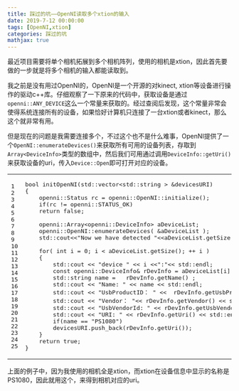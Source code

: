 ```yaml
---
title: 踩过的坑——OpenNI读取多个xtion的输入
date: 2019-7-12 00:00:00
tags: [OpenNI,xtion]
categories: 踩过的坑
mathjax: true
---    
```

    
最近项目需要将单个相机拓展到多个相机阵列，使用的相机是xtion，因此首先要做的一步就是将多个相机的输入都能读取到。

<!--more-->


我之前是没有用过OpenNI的，OpenNI是一个开源的对kinect, xtion等设备进行操作的驱动c++库。仔细观察了一下原来的代码中，获取设备是通过`openni::ANY_DEVICE`这么一个常量来获取的。经过查阅后发现，这个常量非常会使得系统连接所有的设备，如果恰好计算机只连接了一台xtion或者kinect，那么这个就非常有用。

但是现在的问题是我需要连接多个，不过这个也不是什么难事，OpenNI提供了一个`OpenNI::enumerateDevices()`来获取所有可用的设备列表，存取到`Array<DeviceInfo>`类型的数组中，然后我们可用通过调用`DeviceInfo::getUri()`来获取设备的uri，传入`Device::Open`即可打开对应的设备。

<table><tbody><tr><td class="gutter"><pre><span class="line">1</span><br><span class="line">2</span><br><span class="line">3</span><br><span class="line">4</span><br><span class="line">5</span><br><span class="line">6</span><br><span class="line">7</span><br><span class="line">8</span><br><span class="line">9</span><br><span class="line">10</span><br><span class="line">11</span><br><span class="line">12</span><br><span class="line">13</span><br><span class="line">14</span><br><span class="line">15</span><br><span class="line">16</span><br><span class="line">17</span><br><span class="line">18</span><br><span class="line">19</span><br><span class="line">20</span><br><span class="line">21</span><br><span class="line">22</span><br><span class="line">23</span><br><span class="line">24</span><br><span class="line">25</span><br></pre></td><td class="code"><pre><span class="line"><span class="function"><span class="keyword">bool</span> <span class="title">initOpenNI</span><span class="params">(<span class="built_in">std</span>::<span class="built_in">vector</span>&lt;<span class="built_in">std</span>::<span class="built_in">string</span> &gt; &amp;devicesURI)</span></span></span><br><span class="line"><span class="function"></span>{</span><br><span class="line">    openni::Status rc = openni::OpenNI::initialize();</span><br><span class="line">    <span class="keyword">if</span>(rc != openni::STATUS_OK)</span><br><span class="line">    <span class="keyword">return</span> <span class="literal">false</span>;</span><br><span class="line">    </span><br><span class="line">    openni::Array&lt;openni::DeviceInfo&gt; aDeviceList;  </span><br><span class="line">    openni::OpenNI::enumerateDevices( &amp;aDeviceList );</span><br><span class="line">    <span class="built_in">std</span>::<span class="built_in">cout</span>&lt;&lt;<span class="string">"Now we have detected "</span>&lt;&lt;aDeviceList.getSize()&lt;&lt;<span class="string">" devices! "</span>&lt;&lt;<span class="built_in">std</span>::<span class="built_in">endl</span>;</span><br><span class="line"></span><br><span class="line">    <span class="keyword">for</span>( <span class="keyword">int</span> i = <span class="number">0</span>; i &lt; aDeviceList.getSize(); ++ i )  </span><br><span class="line">    {    </span><br><span class="line">        <span class="built_in">std</span>::<span class="built_in">cout</span> &lt;&lt; <span class="string">"device "</span> &lt;&lt; i &lt;&lt;<span class="string">":"</span>&lt;&lt; <span class="built_in">std</span>::<span class="built_in">endl</span>;    </span><br><span class="line">        <span class="keyword">const</span> openni::DeviceInfo&amp; rDevInfo = aDeviceList[i];    </span><br><span class="line">        <span class="built_in">std</span>::<span class="built_in">string</span> name =   rDevInfo.getName() ;</span><br><span class="line">        <span class="built_in">std</span>::<span class="built_in">cout</span> &lt;&lt; <span class="string">"Name: "</span> &lt;&lt; name &lt;&lt; <span class="built_in">std</span>::<span class="built_in">endl</span>;</span><br><span class="line">        <span class="built_in">std</span>::<span class="built_in">cout</span> &lt;&lt; <span class="string">"UsbProductID： "</span> &lt;&lt;  rDevInfo.getUsbProductId() &lt;&lt; <span class="built_in">std</span>::<span class="built_in">endl</span>;</span><br><span class="line">        <span class="built_in">std</span>::<span class="built_in">cout</span> &lt;&lt; <span class="string">"Vendor： "</span>&lt;&lt; rDevInfo.getVendor() &lt;&lt; <span class="built_in">std</span>::<span class="built_in">endl</span>;     </span><br><span class="line">        <span class="built_in">std</span>::<span class="built_in">cout</span> &lt;&lt; <span class="string">"UsbVendorId: "</span> &lt;&lt; rDevInfo.getUsbVendorId() &lt;&lt; <span class="built_in">std</span>::<span class="built_in">endl</span>;    </span><br><span class="line">        <span class="built_in">std</span>::<span class="built_in">cout</span> &lt;&lt; <span class="string">"URI: "</span> &lt;&lt; rDevInfo.getUri() &lt;&lt; <span class="built_in">std</span>::<span class="built_in">endl</span>;     </span><br><span class="line">        <span class="keyword">if</span>(name == <span class="string">"PS1080"</span>)</span><br><span class="line">        devicesURI.push_back(rDevInfo.getUri());</span><br><span class="line">    }</span><br><span class="line">    <span class="keyword">return</span> <span class="literal">true</span>;</span><br><span class="line">}</span><br></pre></td></tr></tbody></table>

上面的例子中，因为我使用的相机全是xtion，而xtion在设备信息中显示的名称是PS1080，因此就用这个，来得到相机对应的uri。
